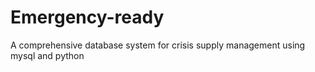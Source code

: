 # Emergency-ready
A comprehensive database system for crisis supply management using mysql and python

